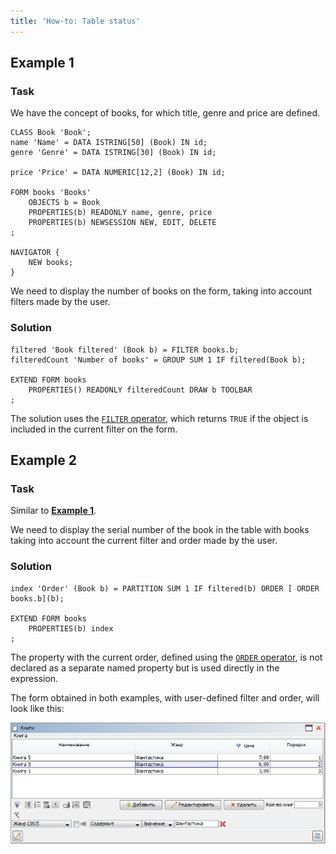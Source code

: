 ```yaml
---
title: 'How-to: Table status'
---
```


## Example 1

### Task

We have the concept of books, for which title, genre and price are defined.

```lsf
CLASS Book 'Book';
name 'Name' = DATA ISTRING[50] (Book) IN id;
genre 'Genre' = DATA ISTRING[30] (Book) IN id;

price 'Price' = DATA NUMERIC[12,2] (Book) IN id;

FORM books 'Books'
    OBJECTS b = Book
    PROPERTIES(b) READONLY name, genre, price
    PROPERTIES(b) NEWSESSION NEW, EDIT, DELETE
;

NAVIGATOR {
    NEW books;
}
```

We need to display the number of books on the form, taking into account filters made by the user.

### Solution

```lsf
filtered 'Book filtered' (Book b) = FILTER books.b;
filteredCount 'Number of books' = GROUP SUM 1 IF filtered(Book b);

EXTEND FORM books
    PROPERTIES() READONLY filteredCount DRAW b TOOLBAR
;
```

The solution uses the [`FILTER` operator](Filter_FILTER_.md), which returns `TRUE` if the object is included in the current filter on the form.

## Example 2

### Task

Similar to [**Example 1**](#example-1).

We need to display the serial number of the book in the table with books taking into account the current filter and order made by the user.

### Solution

```lsf
index 'Order' (Book b) = PARTITION SUM 1 IF filtered(b) ORDER [ ORDER books.b](b);

EXTEND FORM books
    PROPERTIES(b) index
;
```

The property with the current order, defined using the [`ORDER` operator](Order_ORDER_.md), is not declared as a separate named property but is used directly in the expression.

The form obtained in both examples, with user-defined filter and order, will look like this:

![](images/How-to_Table_status.png)
